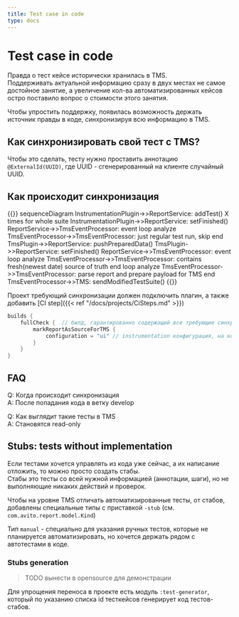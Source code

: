 ```yaml
---
title: Test case in code
type: docs
---
```


# Test case in code

Правда о тест кейсе исторически хранилась в TMS.\
Поддерживать актуальной информацию сразу в двух местах не самое достойное занятие, а увеличение кол-ва автоматизированных
кейсов остро поставило вопрос о стоимости этого занятия.

Чтобы упростить поддержку, появилась возможность держать источник правды в коде, синхронизируя всю информацию в TMS.

## Как синхронизировать свой тест с TMS?

Чтобы это сделать, тесту нужно проставить аннотацию `@ExternalId(UUID)`, где UUID - сгенерированный на клиенте случайный UUID.

## Как происходит синхронизация

{{<mermaid>}}
sequenceDiagram
    InstrumentationPlugin->>ReportService: addTest() X times for whole suite
    InstrumentationPlugin->>ReportService: setFinished()
    ReportService->>TmsEventProcessor: event
    loop analyze
        TmsEventProcessor->>TmsEventProcessor: just regular test run, skip
    end
    TmsPlugin->>ReportService: pushPreparedData(<This is source of truth with timestamp>)
    TmsPlugin->>ReportService: setFinished()
    ReportService->>TmsEventProcessor: event
    loop analyze
        TmsEventProcessor->>TmsEventProcessor: contains fresh(newest date) source of truth
    end
    loop analyze
        TmsEventProcessor->>TmsEventProcessor: parse report and prepare payload for TMS
    end
    TmsEventProcessor->>TMS: sendModifiedTestSuite()
{{</mermaid>}}

Проект требующий синхронизации должен подключить плагин, а также добавить [CI step]({{< ref "/docs/projects/CiSteps.md" >}})

```kotlin
builds {
    fullCheck {  // билд, гарантированно содержащий все требующие синхронизации тесты
        markReportAsSourceForTMS {
            configuration = "ui" // instrumentation конфигурация, на которую надо завязаться чтобы дождаться всех тестов
        }
    }
}
```

## FAQ

Q: Когда происходит синхронизация\
A: После попадания кода в ветку develop

Q: Как выглядит такие тесты в TMS\
A: Становятся read-only

## Stubs: tests without implementation

Если тестами хочется управлять из кода уже сейчас, а их написание отложить, то можно просто создать стабы. \
Стабы это тесты со всей нужной информацией (аннотации, шаги), но не выполняющие никаких действий и проверок.

Чтобы на уровне TMS отличать автоматизированные тесты, от стабов, добавлены специальные типы с приставкой `-stub`
(см. `com.avito.report.model.Kind`)

Тип `manual` - специально для указания ручных тестов, которые не планируется автоматизировать,
но хочется держать рядом с автотестами в коде.

### Stubs generation

> TODO вынести в opensource для демонстрации

Для упрощения переноса в проекте есть модуль `:test-generator`, который по указанию списка id тесткейсов генерирует код тестов-стабов.
